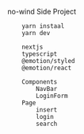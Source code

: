 no-wind Side Project
```
    yarn instaal
    yarn dev
```
```
    nextjs
    typescript
    @emotion/styled
    @emotion/react
```
```
    Components
        NavBar
        LoginForm
    Page
        insert
        login
        search
```
